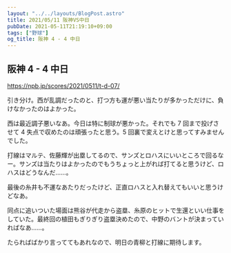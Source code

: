 ```yaml
---
layout: "../../layouts/BlogPost.astro"
title: 2021/05/11 阪神VS中日
pubDate: 2021-05-11T21:19:10+09:00
tags: ["野球"]
og_title: 阪神 4 - 4 中日
---
```


## 阪神 4 - 4 中日

https://npb.jp/scores/2021/0511/t-d-07/

引き分け。西が乱調だったのと、打つ方も運が悪い当たりが多かっただけに、負けなかったのはよかった。

西は最近調子悪いなあ。今日は特に制球が悪かった。それでも 7 回まで投げさせて 4 失点で収めたのは頑張ったと思う。5 回裏で変えとけと思ってすみませんでした。

打線はマルテ、佐藤輝が出塁してるので、サンズとロハスにいいところで回るなー。サンズは当たりはよかったのでもうちょっと上がれば打てると思うけど、ロハスはどうなんだ……。

最後の糸井も不運なあたりだったけど、正直ロハスと入れ替えてもいいと思うけどなあ。

同点に追いついた場面は熊谷が代走から盗塁、糸原のヒットで生還といい仕事をしていた。最終回の植田もぎりぎり盗塁決めたので、中野のバントが決まっていればなあ……。

たらればばかり言っててもあれなので、明日の青柳と打線に期待します。
